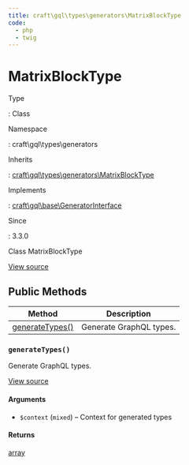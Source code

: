 ```yaml
---
title: craft\gql\types\generators\MatrixBlockType
code:
  - php
  - twig
---
```


# MatrixBlockType

Type

:   Class

Namespace

:   craft\gql\types\generators

Inherits

:   [craft\gql\types\generators\MatrixBlockType](craft-gql-types-generators-matrixblocktype.md)

Implements

:   [craft\gql\base\GeneratorInterface](craft-gql-base-generatorinterface.md)

Since

:   3.3.0



Class MatrixBlockType





[View source](https://github.com/craftcms/cms/blob/master/src/gql/types/generators/MatrixBlockType.php)






## Public Methods

| Method                                                                                | Description
| ------------------------------------------------------------------------------------- | -----------------------
| [generateTypes()](craft-gql-types-generators-matrixblocktype.md#method-generatetypes) | Generate GraphQL types.

### `generateTypes()`





Generate GraphQL types.








[View source](https://github.com/craftcms/cms/blob/master/src/gql/types/generators/MatrixBlockType.php#L32-L79)


#### Arguments

- `$context` (`mixed`) – Context for generated types

#### Returns

[array](http://php.net/language.types.array)










